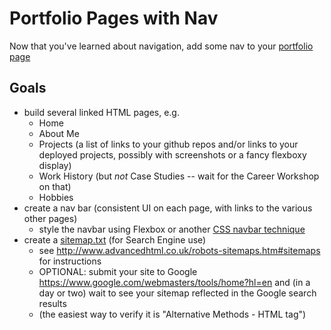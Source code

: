 # Portfolio Pages with Nav

Now that you've learned about navigation, add some nav to your [portfolio page](portfolio_page)

## Goals


* build several linked HTML pages, e.g.
  * Home
  * About Me
  * Projects (a list of links to your github repos and/or links to your deployed projects, possibly with screenshots or a fancy flexboxy display)
  * Work History (but *not* Case Studies -- wait for the Career Workshop on that)
  * Hobbies
* create a nav bar (consistent UI on each page, with links to the various other pages)
  * style the navbar using Flexbox or another [CSS navbar technique](/lessons/responsive_layout/navigation)
* create a [sitemap.txt](http://www.advancedhtml.co.uk/robots-sitemaps.htm#sitemaps) (for Search Engine use)
  * see http://www.advancedhtml.co.uk/robots-sitemaps.htm#sitemaps for instructions
  * OPTIONAL: submit your site to Google https://www.google.com/webmasters/tools/home?hl=en and (in a day or two) wait to see your sitemap reflected in the Google search results
  * (the easiest way to verify it is "Alternative Methods - HTML tag")
